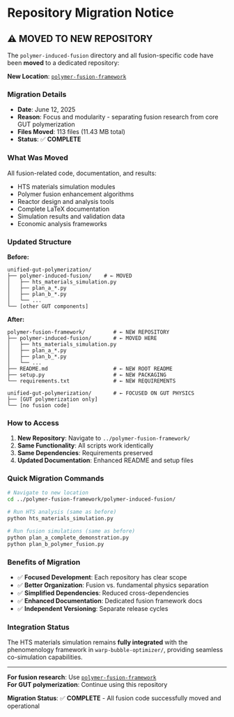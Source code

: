 # Repository Migration Notice

## ⚠️ **MOVED TO NEW REPOSITORY**

The `polymer-induced-fusion` directory and all fusion-specific code have been **moved** to a dedicated repository:

**New Location**: [`polymer-fusion-framework`](../polymer-fusion-framework/)

### Migration Details
- **Date**: June 12, 2025
- **Reason**: Focus and modularity - separating fusion research from core GUT polymerization
- **Files Moved**: 113 files (11.43 MB total)
- **Status**: ✅ **COMPLETE**

### What Was Moved
All fusion-related code, documentation, and results:
- HTS materials simulation modules
- Polymer fusion enhancement algorithms  
- Reactor design and analysis tools
- Complete LaTeX documentation
- Simulation results and validation data
- Economic analysis frameworks

### Updated Structure

**Before:**
```
unified-gut-polymerization/
├── polymer-induced-fusion/    # ← MOVED
│   ├── hts_materials_simulation.py
│   ├── plan_a_*.py
│   ├── plan_b_*.py  
│   └── ...
└── [other GUT components]
```

**After:**
```
polymer-fusion-framework/         # ← NEW REPOSITORY
├── polymer-induced-fusion/       # ← MOVED HERE
│   ├── hts_materials_simulation.py
│   ├── plan_a_*.py
│   ├── plan_b_*.py
│   └── ...
├── README.md                     # ← NEW ROOT README
├── setup.py                      # ← NEW PACKAGING
└── requirements.txt              # ← NEW REQUIREMENTS

unified-gut-polymerization/       # ← FOCUSED ON GUT PHYSICS
├── [GUT polymerization only]
└── [no fusion code]
```

### How to Access
1. **New Repository**: Navigate to `../polymer-fusion-framework/`
2. **Same Functionality**: All scripts work identically
3. **Same Dependencies**: Requirements preserved
4. **Updated Documentation**: Enhanced README and setup files

### Quick Migration Commands
```bash
# Navigate to new location
cd ../polymer-fusion-framework/polymer-induced-fusion/

# Run HTS analysis (same as before)
python hts_materials_simulation.py

# Run fusion simulations (same as before)  
python plan_a_complete_demonstration.py
python plan_b_polymer_fusion.py
```

### Benefits of Migration
- ✅ **Focused Development**: Each repository has clear scope
- ✅ **Better Organization**: Fusion vs. fundamental physics separation
- ✅ **Simplified Dependencies**: Reduced cross-dependencies
- ✅ **Enhanced Documentation**: Dedicated fusion framework docs
- ✅ **Independent Versioning**: Separate release cycles

### Integration Status
The HTS materials simulation remains **fully integrated** with the phenomenology framework in `warp-bubble-optimizer/`, providing seamless co-simulation capabilities.

---

**For fusion research**: Use [`polymer-fusion-framework`](../polymer-fusion-framework/)  
**For GUT polymerization**: Continue using this repository

**Migration Status**: ✅ **COMPLETE** - All fusion code successfully moved and operational
